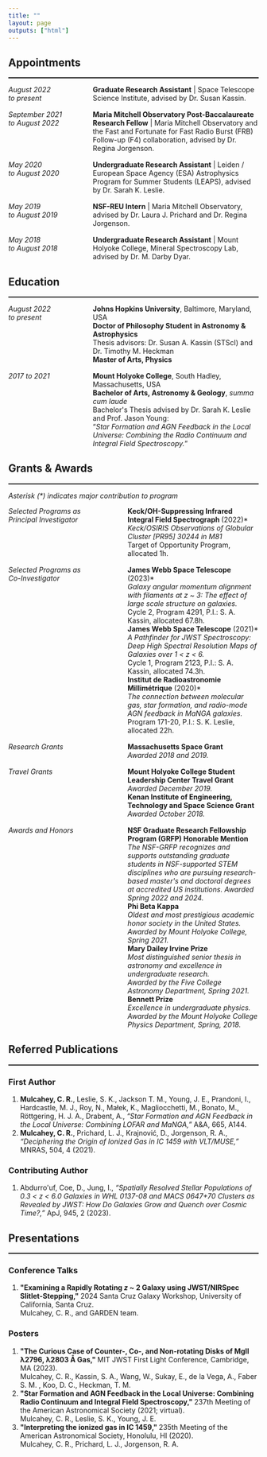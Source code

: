 ```yaml
---
title: ""
layout: page
outputs: ["html"]
---
```

<h2>Appointments</h2>
<hr style="border: none; border-top: 0.4pt solid;">

<div style="display: flex; gap: 20px; align-items: flex-start; margin-bottom: 16px;">
    <div style="min-width: 150px;">
        <em>August 2022<br>to present</em>
    </div>
    <div>
        <strong>Graduate Research Assistant</strong> | Space Telescope Science Institute, advised by Dr. Susan Kassin.
    </div>
</div>

<div style="display: flex; gap: 20px; align-items: flex-start; margin-bottom: 16px;">
    <div style="min-width: 150px;">
        <em>September 2021<br>to August 2022</em>
    </div>
    <div>
        <strong>Maria Mitchell Observatory Post-Baccalaureate Research Fellow</strong> | Maria Mitchell Observatory and the Fast and Fortunate for Fast Radio Burst (FRB) Follow-up (F4) collaboration, advised by Dr. Regina Jorgenson.
        <!-- <ul>
        </ul> -->
    </div>
</div>

<div style="display: flex; gap: 20px; align-items: flex-start; margin-bottom: 16px;">
    <div style="min-width: 150px;">
        <em>May 2020<br>to August 2020</em>
    </div>
    <div>
        <strong>Undergraduate Research Assistant</strong> | Leiden / European Space Agency (ESA) Astrophysics Program for Summer Students (LEAPS), advised by Dr. Sarah K. Leslie.
    </div>
</div>

<div style="display: flex; gap: 20px; align-items: flex-start; margin-bottom: 16px;">
    <div style="min-width: 150px;">
        <em>May 2019<br>to August 2019</em>
    </div>
    <div>
        <strong>NSF-REU Intern</strong> | Maria Mitchell Observatory, advised by Dr. Laura J. Prichard and Dr. Regina Jorgenson.
    </div>
</div>

<div style="display: flex; gap: 20px; align-items: flex-start; margin-bottom: 16px;">
    <div style="min-width: 150px;">
        <em>May 2018<br>to August 2018</em>
    </div>
    <div>
        <strong>Undergraduate Research Assistant</strong> | Mount Holyoke College, Mineral Spectroscopy Lab, advised by Dr. M. Darby Dyar.
    </div>
</div>

<h2>Education</h2>
<hr style="border: none; border-top: 0.4pt solid;">

<div style="display: flex; gap: 20px; align-items: flex-start; margin-bottom: 16px;">
    <div style="min-width: 150px;">
        <em>August 2022<br>to present</em>
    </div>
    <div>
        <strong>Johns Hopkins University</strong>, Baltimore, Maryland, USA<br>
        <strong>Doctor of Philosophy Student in Astronomy &amp; Astrophysics</strong><br>
        Thesis advisors: Dr. Susan A. Kassin (STScI) and Dr. Timothy M. Heckman<br>
        <strong>Master of Arts, Physics</strong>
    </div>
</div>


<div style="display: flex; gap: 20px; align-items: flex-start; margin-bottom: 16px;">
    <div style="min-width: 150px;">
        <em>2017 to 2021</em>
    </div>
    <div>
        <strong>Mount Holyoke College</strong>, South Hadley, Massachusetts, USA<br>
        <strong>Bachelor of Arts, Astronomy &amp; Geology</strong>, <em>summa cum laude</em><br>
        Bachelor's Thesis advised by Dr. Sarah K. Leslie and Prof. Jason Young:<br>
        “<em>Star Formation and AGN Feedback in the Local Universe: Combining the Radio Continuum and Integral Field Spectroscopy.</em>”
    </div>
</div>

<!-- ---------- -->

<h2>Grants & Awards</h2>
<hr style="border: none; border-top: 0.4pt solid;">

<em>Asterisk (*) indicates major contribution to program</em>

<div style="display: flex; gap: 20px; align-items: flex-start; margin-bottom: 16px;">
    <div style="min-width: 220px;"> <!-- Set consistent min-width -->
        <em>Selected Programs as <br>Principal Investigator</em>
    </div>
    <div>
        <strong>Keck/OH-Suppressing Infrared Integral Field Spectrograph </strong>(2022)*<br>
        <em>Keck/OSIRIS Observations of Globular Cluster [PR95] 30244 in M81</em><br>
        Target of Opportunity Program, allocated 1h.
    </div>
</div>

<div style="display: flex; gap: 20px; align-items: flex-start; margin-bottom: 16px;">
    <div style="min-width: 220px;"> <!-- Same min-width as above -->
        <em>Selected Programs as <br> Co-Investigator</em>
    </div>
    <div>
        <strong>James Webb Space Telescope</strong> (2023)*<br>
        <em>Galaxy angular momentum alignment with filaments at z ~ 3: The effect of large scale structure on galaxies.</em><br>
        Cycle 2, Program 4291, P.I.: S. A. Kassin, allocated 67.8h.<br>
        <strong>James Webb Space Telescope</strong> (2021)*<br>
        <em>A Pathfinder for JWST Spectroscopy: Deep High Spectral Resolution Maps of Galaxies over 1 < z < 6.</em><br>
        Cycle 1, Program 2123, P.I.: S. A. Kassin, allocated 74.3h.<br>
        <strong>Institut de Radioastronomie Millimétrique</strong> (2020)*<br>
        <em>The connection between molecular gas, star formation, and radio-mode AGN feedback in MaNGA galaxies.</em><br>
        Program 171-20, P.I.: S. K. Leslie, allocated 22h.
    </div>
</div>

<div style="display: flex; gap: 20px; align-items: flex-start; margin-bottom: 16px;">
    <div style="min-width: 220px;"> <!-- Set consistent min-width -->
        <em>Research Grants</em>
    </div>
    <div>
        <strong>Massachusetts Space Grant</strong><br>
        <em>Awarded 2018 and 2019.</em><br>
    </div>
</div>

<div style="display: flex; gap: 20px; align-items: flex-start; margin-bottom: 16px;">
    <div style="min-width: 220px;"> <!-- Set consistent min-width -->
        <em>Travel Grants</em>
    </div>
    <div>
        <strong>Mount Holyoke College Student Leadership Center Travel Grant</strong><br>
        <em>Awarded December 2019.</em><br>
        <strong>Kenan Institute of Engineering, Technology and Space Science Grant</strong><br>
        <em>Awarded October 2018.</em><br>
    </div>
</div>

<div style="display: flex; gap: 20px; align-items: flex-start; margin-bottom: 16px;">
    <div style="min-width: 220px;"> <!-- Set consistent min-width -->
        <em>Awards and Honors</em>
    </div>
    <div>
        <strong>NSF Graduate Research Fellowship Program (GRFP) Honorable Mention</strong><br>
        <em>The NSF-GRFP recognizes and supports outstanding graduate students in NSF-supported STEM disciplines who are pursuing research-based master's and doctoral degrees at accredited US institutions.</em>
        <em>Awarded Spring 2022 and 2024.</em><br>
        <strong>Phi Beta Kappa</strong><br>
        <em>Oldest and most prestigious academic honor society in the United States.</em><br>
        <em>Awarded by Mount Holyoke College, Spring 2021.</em><br>
        <strong>Mary Dailey Irvine Prize</strong><br>
        <em>Most distinguished senior thesis in astronomy and excellence in undergraduate research.</em><br>
        <em>Awarded by the Five College Astronomy Department, Spring 2021.</em><br>
        <strong>Bennett Prize</strong><br>
        <em>Excellence in undergraduate physics.</em><br>
        <em> Awarded by the Mount Holyoke College Physics Department, Spring, 2018.</em><br>
    </div>
</div>

<h2>Referred Publications</h2>
<hr style="border: none; border-top: 0.4pt solid;">
<h3>First Author</h3>
<ol>
    <li>
        <strong>Mulcahey, C. R.</strong>, Leslie, S. K., Jackson T. M., Young, J. E., Prandoni, I., Hardcastle, M. J., Roy, N., Małek, K., Magliocchetti, M., Bonato, M., Röttgering, H. J. A., Drabent, A., <em>“Star Formation and AGN Feedback in the Local Universe: Combining LOFAR and MaNGA,”</em> A&A, 665, A144.
    </li>
    <li>
        <strong>Mulcahey, C. R.</strong>, Prichard, L. J., Krajnović, D., Jorgenson, R. A., <em>“Deciphering the Origin of Ionized Gas in IC 1459 with VLT/MUSE,”</em> MNRAS, 504, 4 (2021).
    </li>
</ol>

<h3>Contributing Author</h3>

<ol>
    <li>
        Abdurro'uf, Coe, D., Jung, I., <em>“Spatially Resolved Stellar Populations of 0.3 < z < 6.0 Galaxies in WHL 0137-08 and MACS 0647+70 Clusters as Revealed by JWST: How Do Galaxies Grow and Quench over Cosmic Time?,”</em> ApJ, 945, 2 (2023).
    </li>
</ol>


<h2>Presentations</h2>
<hr style="border: none; border-top: 0.4pt solid;">
<h3>Conference Talks</h3>
<ol>
    <li>
        <strong>"Examining a Rapidly Rotating <em>z</em> ~ 2 Galaxy using JWST/NIRSpec Slitlet-Stepping," </strong> 2024 Santa Cruz Galaxy Workshop, University of California, Santa Cruz.<br>
        Mulcahey, C. R., and GARDEN team. 
    </li>
</ol>
<h3>Posters</h3>
<ol>
    <li>
        <strong>"The Curious Case of Counter-, Co-, and Non-rotating Disks of MgII  &lambda;2796, &lambda;2803 Å Gas," </strong>MIT JWST First Light Conference, Cambridge, MA (2023).<br>
        Mulcahey, C. R., Kassin, S. A., Wang, W., Sukay, E., de la Vega, A., Faber S. M. , Koo, D. C., Heckman, T. M. 
    <li>        
        <strong>"Star Formation and AGN Feedback in the Local Universe: Combining Radio Continuum and Integral Field Spectroscopy," </strong>237th Meeting of the American Astronomical Society (2021; virtual).<br>
        Mulcahey, C. R., Leslie, S. K., Young, J. E.
    <li>
         <strong>"Interpreting the ionized gas in IC 1459," </strong>235th Meeting of the American Astronomical Society, Honolulu, HI (2020).<br>
         Mulcahey, C. R., Prichard, L. J., Jorgenson, R. A.
    </li>
</ol>

